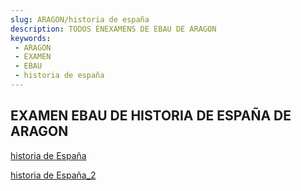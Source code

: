 ```yaml
---
slug: ARAGON/historia de españa
description: TODOS ENEXAMENS DE EBAU DE ARAGON
keywords:
 - ARAGON
 - EXAMEN
 - EBAU
 - historia de españa
---
```

## EXAMEN EBAU DE HISTORIA DE ESPAÑA DE ARAGON
[historia de España](https://drive.google.com/drive/folders/1ELtci8vkNuEMpLjlp5TFbnHgTKB0HgMj?usp=sharing)

[historia de España_2](https://drive.google.com/drive/folders/1ELtci8vkNuEMpLjlp5TFbnHgTKB0HgMj?usp=sharing)